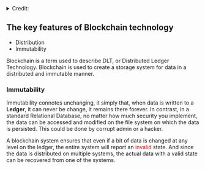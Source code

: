 <details>
  <summary>Credit:</summary>
  
  + Link: [Educative.io](https://www.educative.io/courses/hands-on-blockchain-hyperledger-fabric/xV26VjZ7yMl)
  
</details>

## The key features of Blockchain technology
  + Distribution
  + Immutability

Blockchain is a term used to describe DLT, or Distributed Ledger Technology. Blockchain is used to create a storage system for data in a distributed and immutable manner.

### Immutability
Immutability connotes unchanging, it simply that, when data is written to a **Ledger**, it can never be change, it remains there forever. In contrast, in a standard Relational Database, no matter how much security you implement, the data can be accessed and modified on the file system on which the data is persisted. This could be done by corrupt admin or a hacker.

A blockchain system ensures that even if a bit of data is changed at any level on the ledger, the entire system will report an  <span style="color:red">invalid</span> state. And since the data is distributed on multiple systems, the actual data with a valid state can be recovered from one of the systems.
